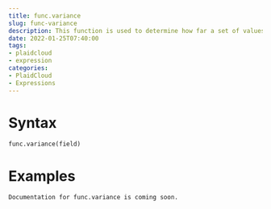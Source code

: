 ```yaml
---
title: func.variance
slug: func-variance
description: This function is used to determine how far a set of values is spread out based on a sample of the population
date: 2022-01-25T07:40:00
tags:
- plaidcloud
- expression
categories:
- PlaidCloud
- Expressions
---
```



# Syntax



```
func.variance(field) 
```


# Examples



```
Documentation for func.variance is coming soon.
```
